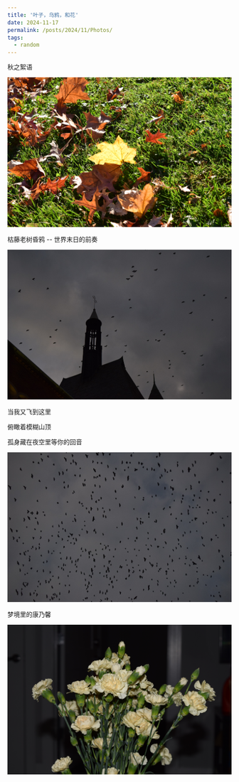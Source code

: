 ```yaml
---
title: '叶子，乌鸦，和花'
date: 2024-11-17
permalink: /posts/2024/11/Photos/
tags:
  - random
---
```

秋之絮语

<img src="/images/3.JPG" alt="树叶" width = 800> 

枯藤老树昏鸦 -- 世界末日的前奏

<img src="/images/DSC_0025.JPG" alt="乌鸦1" width = 800> 

当我又飞到这里

俯瞰着模糊山顶

孤身藏在夜空里等你的回音

<img src="/images/DSC_0021.JPG" alt="乌鸦2" width = 800> 

梦境里的康乃馨

<img src="/images/DSC_0004.JPG" alt="康乃馨" width = 800> 
